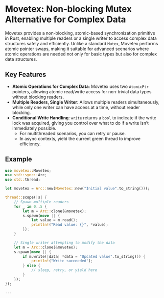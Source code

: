 # Movetex: Non-blocking Mutex Alternative for Complex Data

Movetex provides a non-blocking, atomic-based synchronization primitive in Rust, enabling multiple readers or a single writer to access complex data structures safely and efficiently. Unlike a standard `Mutex`, Movetex performs atomic pointer swaps, making it suitable for advanced scenarios where atomic operations are needed not only for basic types but also for complex data structures.

## Key Features

- **Atomic Operations for Complex Data**: Movetex uses two `AtomicPtr` pointers, allowing atomic read/write access for non-trivial data types without blocking readers.
- **Multiple Readers, Single Writer**: Allows multiple readers simultaneously, while only one writer can have access at a time, without reader blocking.
- **Conditional Write Handling**: `write` returns a `bool` to indicate if the write lock was acquired, giving you control over what to do if a write isn’t immediately possible.
   - For multithreaded scenarios, you can retry or pause.
   - In async contexts, yield the current green thread to improve efficiency.

## Example

```rust
use movetex::Movetex;
use std::sync::Arc;
use std::thread;

let movetex = Arc::new(Movetex::new("Initial value".to_string()));

thread::scope(|s| {
    // Spawn multiple readers
    for _ in 0..5 {
        let m = Arc::clone(&movetex);
        s.spawn(move || {
            let value = m.read();
            println!("Read value: {}", *value);
        });
    }

    // Single writer attempting to modify the data
    let m = Arc::clone(&movetex);
    s.spawn(move || {
        if m.write(|data| *data = "Updated value".to_string()) {
            println!("Write succeeded");
        } else {
            // sleep, retry, or yield here
        }
    });
});

---

